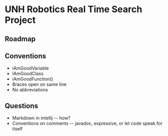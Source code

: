 # UNH Robotics Real Time Search Project


## Roadmap

## Conventions

* iAmGoodVariable
* IAmGoodClass
* iAmGoodFunction()
* Braces open on same line
* No abbreviations

## Questions

* Markdown in intellij -- how?
* Conventions on comments -- javadoc, expressive, or let code speak for itself
